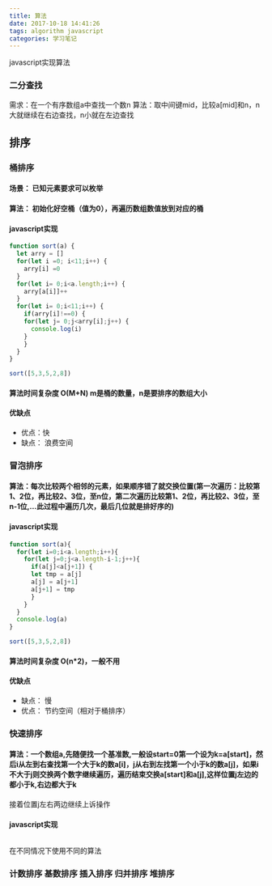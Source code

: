 ```yaml
---
title: 算法
date: 2017-10-18 14:41:26
tags: algorithm javascript
categories: 学习笔记
---
```


javascript实现算法

<!--more-->

### 二分查找
需求：在一个有序数组a中查找一个数n
算法：取中间键mid，比较a[mid]和n，n大就继续在右边查找，n小就在左边查找



## 排序

### 桶排序

#### 场景： 已知元素要求可以枚举
#### 算法： 初始化好空桶（值为0），再遍历数组数值放到对应的桶
#### javascript实现
```javascript
function sort(a) {
  let arry = []
  for(let i =0; i<11;i++) {
    arry[i] =0
  }
  for(let i= 0;i<a.length;i++) {
    arry[a[i]]++
  }
  for(let i= 0;i<11;i++) {
    if(arry[i]!==0) {
    for(let j= 0;j<arry[i];j++) {
      console.log(i)
    }
    }
  }
}

sort([5,3,5,2,8])

```
#### 算法时间复杂度 O(M+N) m是桶的数量，n是要排序的数组大小
#### 优缺点
- 优点：快
- 缺点： 浪费空间


### 冒泡排序
#### 算法：每次比较两个相邻的元素，如果顺序错了就交换位置(第一次遍历：比较第1、2位，再比较2、3位，至n位，第二次遍历比较第1、2位，再比较2、3位，至n-1位,...此过程中遍历几次，最后几位就是排好序的)

#### javascript实现
```javascript
function sort(a){
  for(let i=0;i<a.length;i++){
    for(let j=0;j<a.length-i-1;j++){
      if(a[j]<a[j+1]) {
      let tmp = a[j]
      a[j] = a[j+1]
      a[j+1] = tmp
      }
    }
  }
  console.log(a)
}

sort([5,3,5,2,8])
```
#### 算法时间复杂度 O(n*2)，一般不用
#### 优缺点
- 缺点： 慢
- 优点： 节约空间（相对于桶排序）

### 快速排序
#### 算法：一个数组a,先随便找一个基准数,一般设start=0第一个设为k=a[start]，然后i从左到右查找第一个大于k的数a[i]，j从右到左找第一个小于k的数a[j]，如果i不大于j则交换两个数字继续遍历，遍历结束交换a[start]和a[j],这样位置j左边的都小于k,右边都大于k
接着位置j左右两边继续上诉操作

#### javascript实现
```javascript


```

在不同情况下使用不同的算法

### 计数排序 基数排序 插入排序 归并排序 堆排序






